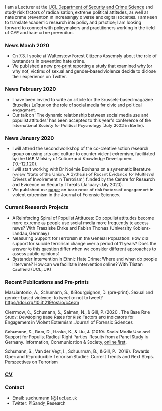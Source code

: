 I am a Lecturer at the [UCL Department of Security and Crime Science](http://www.ucl.ac.uk/jill-dando-institute) and study risk factors of radicalisation, extreme political attitudes, as well as hate crime prevention in increasingly diverse and digital societies. I am keen to translate academic research into policy and practice; I am looking forward to connect with policymakers and practitioners working in the field of CVE and hate crime prevention.

### News March 2020
* On 7.3. I spoke at Waltenstow Forest Citizens Assemply about the role of bystanders in preventing hate crime.
* We published a new [pre-print](https://osf.io/c4esm/) reporting a study that examined why (or why not) victims of sexual and gender-based violence decide to diclose their experience on Twitter.

### News February 2020
* I have been invited to write an article for the Brussels-based magazine Bruxelles Laïque on the role of social media for civic and political engagment.
* Our talk on 'The dynamic relationship between social media use and populist attitudes' has been accepted to this year's conference of the International Society for Political Psychology (July 2002 in Berlin).

### News January 2020
* I will attend the second workshop of the co-creative action research group on using arts and culture to counter violent extremism, facilitated by the UAE Ministry of Culture and Knowledge Development (10.-12.1.20).
* I will start working with Dr Noémie Bouhana on a systematic literature review 'State of the Union: A Sythesis of Recent Evidence for Multilevel Drivers of Involvement in Terrorism', funded by the Centre for Research and Evidence on Security Threats (January-July 2020).
* We published our [paper](https://onlinelibrary.wiley.com/doi/full/10.1111/1556-4029.14282) on base rates of risk factors of engagement in violent extremism in the Journal of Forensic Sciences. 


### Current Research Projects

* A Reinforcing Spiral of Populist Attitudes: Do populist attitudes become more extreme as people use social media more frequently to access news? With Franziske Ehrke and Fabian Thomas (University Koblenz-Landau, Germany)
* Measuring Support for Terrorism in the General Population: How did support for suicide terrorism change over a period of 11 years? Does the answer to this question differ when we consider different approaches to assess public opinions? 
* Bystander Intervention in Ethnic Hate Crime: Where and when do people intervene? How can we facilitate intervention online?
With Tristan Caulfield (UCL, UK)


### Recent Publications and Pre-prints

Masciantonio, A., Schumann, S., & Bourguignon, D. (pre-print). Sexual and gender-based violence: to tweet or not to tweet?. https://doi.org/10.31219/osf.io/c4esm

Clemmow, C., Schumann, S., Salman, N., & Gill, P. (2020). The Base Rate Study: Developing Base Rates for Risk Factors and Indicators for Engagement in Violent Extremism. Journal of Forensic Sciences.

Schumann, S., Boer, D., Hanke, K., & Liu, J. (2019). Social Media Use and Support for Populist Radical Right Parties: Results from a Panel Study in Germany. Information, Communication & Society, [online first](https://www.tandfonline.com/doi/full/10.1080/1369118X.2019.1668455#.XZnMYuuxMSw.twitter).

Schumann, S., Van der Vegt, I., Schuurman, B., & Gill, P. (2019). Towards Open and Reproducible Terrorism Studies: Current Trends and Next Steps. [Perspectives on Terrorism](https://www.universiteitleiden.nl/binaries/content/assets/customsites/perspectives-on-terrorism/2019/issue-5/4--schumann-et-al..pdf)

### [CV](https://github.com/sandyschumann/sandyschumann.github.io/blob/master/CV%20Sandy%20Schumann%20December%202019.pdf)

### Contact
* Email: s.schumann [@] ucl.ac.uk
* Twitter: @Sandy_Research
